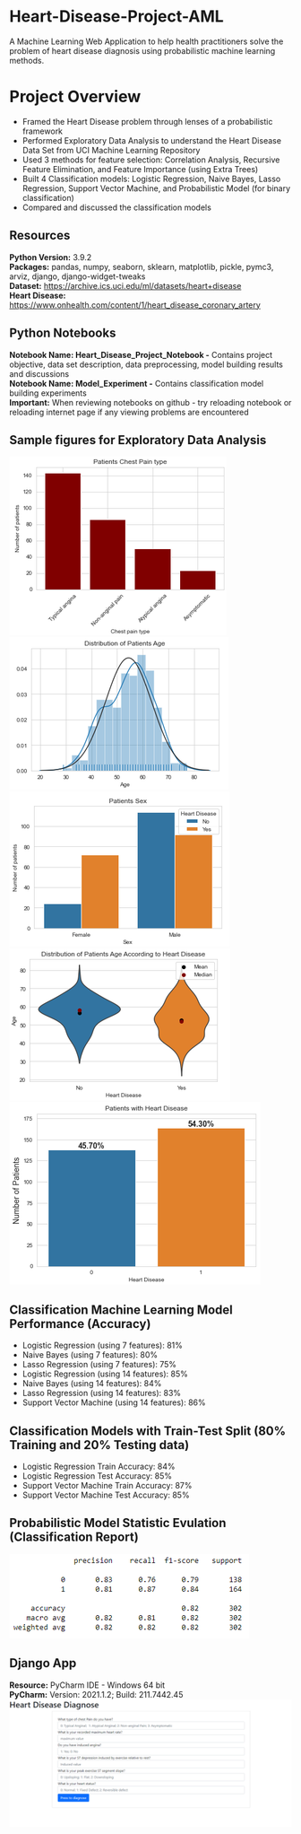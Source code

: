 # Heart-Disease-Project-AML
A Machine Learning Web Application to help health practitioners solve the problem of heart disease diagnosis using probabilistic machine learning methods. 

# Project Overview 
- Framed the Heart Disease problem through lenses of a probabilistic framework
- Performed Exploratory Data Analysis to understand the Heart Disease Data Set from UCI Machine Learning Repository 
- Used 3 methods for feature selection: Correlation Analysis, Recursive Feature Elimination, and Feature Importance (using Extra Trees)
- Built 4 Classification models: Logistic Regression, Naive Bayes, Lasso Regression, Support Vector Machine, and Probabilistic Model (for binary classification)
- Compared and discussed the classification models 

## Resources 
**Python Version:** 3.9.2 <br>
**Packages:** pandas, numpy, seaborn, sklearn, matplotlib, pickle, pymc3, arviz, django, django-widget-tweaks <br>
**Dataset:** https://archive.ics.uci.edu/ml/datasets/heart+disease <br>
**Heart Disease:** https://www.onhealth.com/content/1/heart_disease_coronary_artery

## Python Notebooks
**Notebook Name: Heart_Disease_Project_Notebook -** Contains project objective, data set description, data preprocessing, model building results and discussions <br>
**Notebook Name: Model_Experiment -** Contains classification model building experiments <br>
**Important:** When reviewing notebooks on github - try reloading notebook or reloading internet page if any viewing problems are encountered

## Sample figures for Exploratory Data Analysis 
![Figure 2](https://github.com/Ellie190/Heart-Disease-Project-AML/blob/main/Sample_figures/figure2.png)
![Figure 3](https://github.com/Ellie190/Heart-Disease-Project-AML/blob/main/Sample_figures/figure3.png)
![Figure 4](https://github.com/Ellie190/Heart-Disease-Project-AML/blob/main/Sample_figures/figure4.png)
![Figure 5](https://github.com/Ellie190/Heart-Disease-Project-AML/blob/main/Sample_figures/figure5.png)
![Figure 6](https://github.com/Ellie190/Heart-Disease-Project-AML/blob/main/Sample_figures/figure6.png)

## Classification Machine Learning Model Performance (Accuracy)
- Logistic Regression (using 7 features): 81%
- Naive Bayes (using 7 features): 80%
- Lasso Regression (using 7 features): 75%
- Logistic Regression (using 14 features): 85%
- Naive Bayes (using 14 features): 84% 
- Lasso Regression (using 14 features): 83%
- Support Vector Machine (using 14 features): 86% 

## Classification Models with Train-Test Split (80% Training and 20% Testing data) 
- Logistic Regression Train Accuracy: 84%
- Logistic Regression Test Accuracy: 85%
- Support Vector Machine Train Accuracy: 87%
- Support Vector Machine Test Accuracy: 85%

## Probabilistic Model Statistic Evulation (Classification Report)
![Figure 7](https://github.com/Ellie190/Heart-Disease-Project-AML/blob/main/Sample_figures/figure7.png)

## Django App
**Resource:** PyCharm IDE - Windows 64 bit <br>
**PyCharm:** Version: 2021.1.2; Build: 211.7442.45 <br>
![Figure 1](https://github.com/Ellie190/Heart-Disease-Project-AML/blob/main/Sample_figures/figure1.png)


